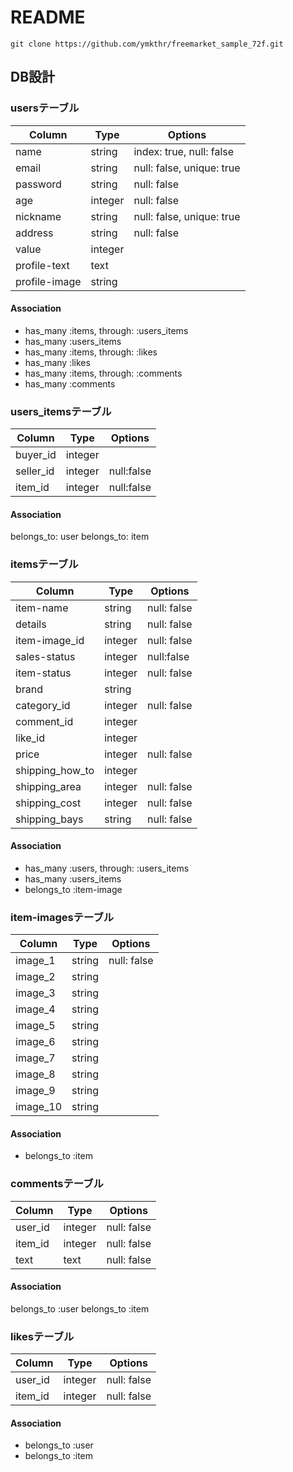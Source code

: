 # README
```
git clone https://github.com/ymkthr/freemarket_sample_72f.git
```

## DB設計
### usersテーブル
|Column|Type|Options|
|------|----|-------|
|name|string|index: true, null: false|
|email|string|null: false, unique: true|
|password|string|null: false|
|age|integer|null: false|
|nickname|string|null: false, unique: true|
|address|string|null: false|
|value|integer||
|profile-text|text||
|profile-image|string||
#### Association
- has_many :items, through: :users_items
- has_many :users_items
- has_many :items, through: :likes
- has_many :likes
- has_many :items, through: :comments
- has_many :comments

### users_itemsテーブル
|Column|Type|Options|
|------|----|-------|
|buyer_id|integer||
|seller_id|integer|null:false|
|item_id|integer|null:false|
#### Association
belongs_to: user
belongs_to: item

### itemsテーブル
|Column|Type|Options|
|------|----|-------|
|item-name|string|null: false|
|details|string|null: false|
|item-image_id|integer|null: false|
|sales-status|integer|null:false|
|item-status|integer|null: false|
|brand|string||
|category_id|integer|null: false|
|comment_id|integer||
|like_id|integer||
|price|integer|null: false|
|shipping_how_to|integer||
|shipping_area|integer|null: false|
|shipping_cost|integer|null: false|
|shipping_bays|string|null: false|
#### Association
- has_many :users, through: :users_items
- has_many :users_items
- belongs_to :item-image

### item-imagesテーブル
|Column|Type|Options|
|------|----|-------|
|image_1|string|null: false|
|image_2|string||
|image_3|string||
|image_4|string||
|image_5|string||
|image_6|string||
|image_7|string||
|image_8|string||
|image_9|string||
|image_10|string||
#### Association
- belongs_to :item


### commentsテーブル
|Column|Type|Options|
|------|----|-------|
|user_id|integer|null: false|
|item_id|integer|null: false|
|text|text|null: false|
#### Association
belongs_to :user
belongs_to :item


### likesテーブル
|Column|Type|Options|
|------|----|-------|
|user_id|integer|null: false|
|item_id|integer|null: false|
#### Association
- belongs_to :user
- belongs_to :item 